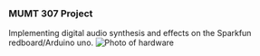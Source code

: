 ### MUMT 307 Project

Implementing digital audio synthesis and effects on the Sparkfun redboard/Arduino uno.
![Photo of hardware](https://github.com/valerie-sd/mumt307project/photos/IMG_3192.JPG)
